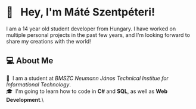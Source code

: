 # 👋 &nbsp; Hey, I'm Máté Szentpéteri!

I am a 14 year old student developer from Hungary. I have worked on multiple personal projects in the past few years, and I'm looking forward to share my creations with the world!

## 💻 About Me

🎒&nbsp; I am a student at *BMSZC Neumann János Technical Institue for Informational Technology*.\
🎓&nbsp; I'm going to learn how to code in **C#** and **SQL**, as well as **Web Development**.\